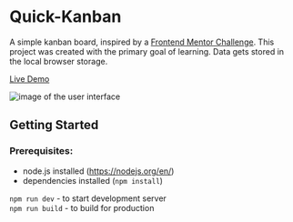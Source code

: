 # Quick-Kanban

A simple kanban board, inspired by a [Frontend Mentor Challenge](https://www.frontendmentor.io/challenges/kanban-task-management-web-app-wgQLt-HlbB). This project was created with the primary goal of learning. Data gets stored in the local browser storage.

[Live Demo](https://fhir-questionnaire-graph.vercel.app/)

![image of the user interface](./src/assets/screenshot_fhir_questionnaire_viewer.PNG)

## Getting Started

### Prerequisites:

- node.js installed (https://nodejs.org/en/)
- dependencies installed (`npm install`)

`npm run dev` - to start development server  
`npm run build` - to build for production
